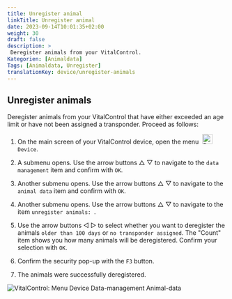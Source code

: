 ```yaml
---
title: Unregister animal
linkTitle: Unregister animal
date: 2023-09-14T10:01:35+02:00
weight: 30
draft: false
description: >
 Deregister animals from your VitalControl.
Kategorien: [Animaldata]
Tags: [Animaldata, Unregister]
translationKey: device/unregister-animals
---
```

## Unregister animals

Deregister animals from your VitalControl that have either exceeded an age limit or have not been assigned a transponder. Proceed as follows:

1. On the main screen of your VitalControl device, open the menu &nbsp;<img src="/icons/device.svg" width="23" align="bottom" alt="Device" /> `Device`.

2. A submenu opens. Use the arrow buttons △ ▽ to navigate to the `data management` item and confirm with `OK`.

3. Another submenu opens. Use the arrow buttons △ ▽ to navigate to the `animal data` item and confirm with `OK`. 

4. Another submenu opens. Use the arrow buttons △ ▽ to navigate to the item `unregister animals: `.

5. Use the arrow buttons ◁ ▷ to select whether you want to deregister the animals `older than 100 days` or `no transponder assigned`. The "Count" item shows you how many animals will be deregistered. Confirm your selection with `OK`.

6. Confirm the security pop-up with the `F3` button. 

7. The animals were successfully deregistered.

![VitalControl: Menu Device Data-management Animal-data](../images/unregister.png "Unregister")